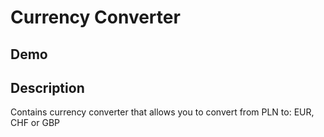 # Currency Converter 

## Demo 

## Description 

Contains currency converter that allows you to convert from PLN to: EUR, CHF or GBP
